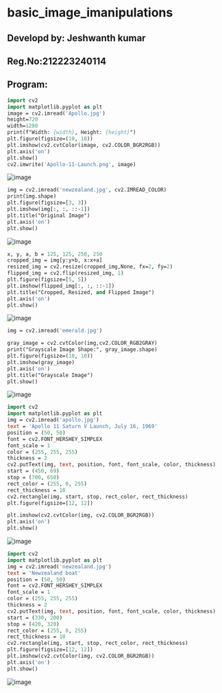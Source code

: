 # basic_image_imanipulations
## Developd by: Jeshwanth kumar
## Reg.No:212223240114
## Program:
```p
import cv2
import matplotlib.pyplot as plt
image = cv2.imread('Apollo.jpg')
height=720
width=1280
print(f"Width: {width}, Height: {height}")
plt.figure(figsize=(10, 10))
plt.imshow(cv2.cvtColor(image, cv2.COLOR_BGR2RGB))
plt.axis('on')
plt.show()
cv2.imwrite('Apollo-11-Launch.png', image)

```
![image](https://github.com/user-attachments/assets/42f3037f-964e-4026-9541-23713e6b1e55)
```p
img = cv2.imread('newzealand.jpg', cv2.IMREAD_COLOR)
print(img.shape)
plt.figure(figsize=[3, 3])
plt.imshow(img[:, :, ::-1])
plt.title("Original Image")
plt.axis('on')
plt.show()
```
![image](https://github.com/user-attachments/assets/e35d8f44-794c-4ae0-abd4-8a04d2bd5885)
```p
x, y, a, b = 125, 125, 250, 250
cropped_img = img[y:y+b, x:x+a]
resized_img = cv2.resize(cropped_img,None, fx=2, fy=2)
flipped_img = cv2.flip(resized_img, 1)
plt.figure(figsize=[5, 5])
plt.imshow(flipped_img[:, :, ::-1])
plt.title("Cropped, Resized, and Flipped Image")
plt.axis('on')
plt.show()
```
![image](https://github.com/user-attachments/assets/2e1a10d0-1f26-4efb-a6f3-ef40bceba123)
```p
img = cv2.imread('emerald.jpg')

gray_image = cv2.cvtColor(img,cv2.COLOR_RGB2GRAY)
print("Grayscale Image Shape:", gray_image.shape)
plt.figure(figsize=(10, 10))
plt.imshow(gray_image)
plt.axis('on')
plt.title("Grayscale Image")
plt.show()
```
![image](https://github.com/user-attachments/assets/8f3661ac-4da4-4bec-b83e-502ca00482ab)
```p
import cv2
import matplotlib.pyplot as plt
img = cv2.imread('apollo.jpg')
text = 'Apollo 11 Saturn V Launch, July 16, 1969'
position = (50, 50)
font = cv2.FONT_HERSHEY_SIMPLEX
font_scale = 1
color = (255, 255, 255)
thickness = 2
cv2.putText(img, text, position, font, font_scale, color, thickness)
start = (450, 69)      
stop = (700, 650)      
rect_color = (255, 0, 255)
rect_thickness = 10
cv2.rectangle(img, start, stop, rect_color, rect_thickness)
plt.figure(figsize=[12, 12])

plt.imshow(cv2.cvtColor(img, cv2.COLOR_BGR2RGB))
plt.axis('on')
plt.show()
```
![image](https://github.com/user-attachments/assets/61f7cbc3-b4f2-4af7-8f92-59ead662cec0)
```p
import cv2
import matplotlib.pyplot as plt
img = cv2.imread('newzealand.jpg')
text = 'Newzealand boat'
position = (50, 50)
font = cv2.FONT_HERSHEY_SIMPLEX
font_scale = 1
color = (255, 255, 255)
thickness = 2
cv2.putText(img, text, position, font, font_scale, color, thickness)
start = (330, 200)      
stop = (420, 320)      
rect_color = (255, 0, 255)
rect_thickness = 10
cv2.rectangle(img, start, stop, rect_color, rect_thickness)
plt.figure(figsize=[12, 12])
plt.imshow(cv2.cvtColor(img, cv2.COLOR_BGR2RGB))
plt.axis('on')
plt.show()
```
![image](https://github.com/user-attachments/assets/25c0fe6e-4e7d-4833-bf9d-dbf18e288e7d)


